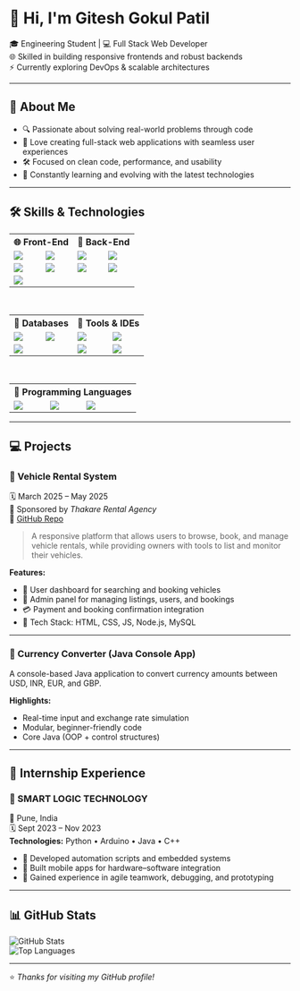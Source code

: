# 👋 Hi, I'm Gitesh Gokul Patil

🎓 Engineering Student | 💻 Full Stack Web Developer  
🌐 Skilled in building responsive frontends and robust backends  
⚡ Currently exploring DevOps & scalable architectures

---

## 🧠 About Me

- 🔍 Passionate about solving real-world problems through code  
- 🧩 Love creating full-stack web applications with seamless user experiences  
- 🛠️ Focused on clean code, performance, and usability  
- 🌱 Constantly learning and evolving with the latest technologies  

---

## 🛠️ Skills & Technologies

<table>
  <tr>
    <th colspan="2">🌐 Front-End</th>
    <th colspan="2">🧠 Back-End</th>
  </tr>
  <tr>
    <td><img src="https://img.shields.io/badge/HTML5-E34F26?logo=html5&logoColor=white&style=flat-square" /></td>
    <td><img src="https://img.shields.io/badge/CSS3-1572B6?logo=css3&logoColor=white&style=flat-square" /></td>
    <td><img src="https://img.shields.io/badge/Node.js-339933?logo=node.js&logoColor=white&style=flat-square" /></td>
    <td><img src="https://img.shields.io/badge/Express.js-000000?logo=express&logoColor=white&style=flat-square" /></td>
  </tr>
  <tr>
    <td><img src="https://img.shields.io/badge/JavaScript-F7DF1E?logo=javascript&logoColor=black&style=flat-square" /></td>
    <td><img src="https://img.shields.io/badge/React-61DAFB?logo=react&logoColor=black&style=flat-square" /></td>
    <td><img src="https://img.shields.io/badge/REST_API-FF6F00?style=flat-square" /></td>
    <td><img src="https://img.shields.io/badge/TypeScript-3178C6?logo=typescript&logoColor=white&style=flat-square" /></td>
  </tr>
  <tr>
    <td><img src="https://img.shields.io/badge/Bootstrap-7952B3?logo=bootstrap&logoColor=white&style=flat-square" /></td>
    <td colspan="3"></td>
  </tr>
</table>

<br/>

<table>
  <tr>
    <th colspan="2">💾 Databases</th>
    <th colspan="2">🧰 Tools & IDEs</th>
  </tr>
  <tr>
    <td><img src="https://img.shields.io/badge/MySQL-4479A1?logo=mysql&logoColor=white&style=flat-square" /></td>
    <td><img src="https://img.shields.io/badge/MongoDB-47A248?logo=mongodb&logoColor=white&style=flat-square" /></td>
    <td><img src="https://img.shields.io/badge/VS_Code-007ACC?logo=visual-studio-code&logoColor=white&style=flat-square" /></td>
    <td><img src="https://img.shields.io/badge/Postman-FF6C37?logo=postman&logoColor=white&style=flat-square" /></td>
  </tr>
  <tr>
    <td><img src="https://img.shields.io/badge/PostgreSQL-4169E1?logo=postgresql&logoColor=white&style=flat-square" /></td>
    <td></td>
    <td><img src="https://img.shields.io/badge/Arduino_IDE-00979D?logo=arduino&logoColor=white&style=flat-square" /></td>
    <td><img src="https://img.shields.io/badge/IntelliJ-000000?logo=intellijidea&logoColor=white&style=flat-square" /></td>
  </tr>
</table>

<br/>

<table>
  <tr>
    <th colspan="4">🧮 Programming Languages</th>
  </tr>
  <tr>
    <td><img src="https://img.shields.io/badge/Java-007396?logo=java&logoColor=white&style=flat-square" /></td>
    <td><img src="https://img.shields.io/badge/C++-00599C?logo=c%2B%2B&logoColor=white&style=flat-square" /></td>
    <td><img src="https://img.shields.io/badge/Python-3776AB?logo=python&logoColor=white&style=flat-square" /></td>
    <td></td>
  </tr>
</table>

---

## 💻 Projects

### 🚗 Vehicle Rental System  
🗓️ March 2025 – May 2025  
💼 Sponsored by *Thakare Rental Agency*  
🔗 [GitHub Repo](https://github.com/Pavanrajpatil123/bike-rental-system)

> A responsive platform that allows users to browse, book, and manage vehicle rentals, while providing owners with tools to list and monitor their vehicles.

**Features:**
- 👤 User dashboard for searching and booking vehicles  
- 🔐 Admin panel for managing listings, users, and bookings  
- 💳 Payment and booking confirmation integration  
- 🔧 Tech Stack: HTML, CSS, JS, Node.js, MySQL

---

### 💱 Currency Converter (Java Console App)  
A console-based Java application to convert currency amounts between USD, INR, EUR, and GBP.

**Highlights:**
- Real-time input and exchange rate simulation  
- Modular, beginner-friendly code  
- Core Java (OOP + control structures)

---

## 💼 Internship Experience

### 🏢 SMART LOGIC TECHNOLOGY  
📍 Pune, India  
🗓️ Sept 2023 – Nov 2023  
**Technologies:** Python • Arduino • Java • C++

- 🔧 Developed automation scripts and embedded systems  
- 📱 Built mobile apps for hardware–software integration  
- 🤝 Gained experience in agile teamwork, debugging, and prototyping

---

## 📊 GitHub Stats

![GitHub Stats](https://github-readme-stats.vercel.app/api?username=giteshpatil35613561&show_icons=true&theme=tokyonight&count_private=true)  
![Top Languages](https://github-readme-stats.vercel.app/api/top-langs/?username=giteshpatil35613561&layout=compact&theme=tokyonight)

---

⭐ *Thanks for visiting my GitHub profile!*

